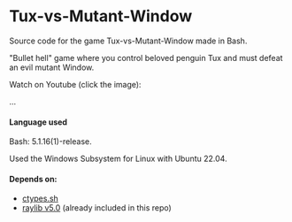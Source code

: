 # Tux-vs-Mutant-Window

Source code for the game Tux-vs-Mutant-Window made in Bash.

"Bullet hell" game where you control beloved penguin Tux and must defeat an evil mutant Window.

Watch on Youtube (click the image):

...

#### Language used
Bash: 5.1.16(1)-release.

Used the Windows Subsystem for Linux with Ubuntu 22.04.

#### Depends on:

- [ctypes.sh](https://github.com/taviso/ctypes.sh)
- [raylib v5.0](https://github.com/raysan5/raylib) (already included in this repo)
